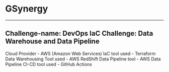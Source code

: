 # GSynergy
---------------------
**Challenge-name:**
**DevOps IaC Challenge: Data Warehouse and Data Pipeline**
---------------------
Cloud Provider - AWS (Amazon Web Services)
IaC tool used - Terraform
Data Warehousing Tool used - AWS RedShift
Data Pipeline tool - AWS Data Pipeline
CI-CD tool used - GitHub Actions

